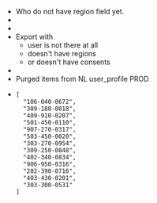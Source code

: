 - Who do not have region field yet.
-
-
- Export with
	- user is not there at all
	- doesn't have regions
	- or doesn't have consents
-
- Purged items from NL user_profile PROD
- ```
  [
    "106-040-0672",
    "309-180-0018",
    "409-910-0207",
    "501-450-0110",
    "907-270-0317",
    "503-450-0020",
    "303-270-0954",
    "309-250-0848",
    "402-340-0834",
    "906-950-0316",
    "202-390-0716",
    "403-430-0201",
    "303-300-0531"
  ]
  ```